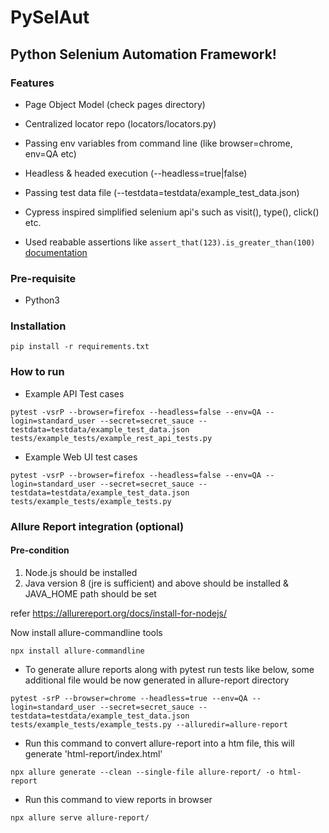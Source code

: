 # PySelAut

## Python Selenium Automation Framework!

### Features
- Page Object Model (check pages directory)

- Centralized locator repo (locators/locators.py)

- Passing env variables from command line (like browser=chrome, env=QA etc)

- Headless & headed execution (--headless=true|false)

- Passing test data file (--testdata=testdata/example_test_data.json)

- Cypress inspired simplified selenium api's such as visit(), type(), click() etc.

- Used reabable assertions like `assert_that(123).is_greater_than(100)` [documentation](https://github.com/assertpy/assertpy)

### Pre-requisite
- Python3

### Installation 
`pip install -r requirements.txt`

### How to run

- Example API Test cases
```
pytest -vsrP --browser=firefox --headless=false --env=QA --login=standard_user --secret=secret_sauce --testdata=testdata/example_test_data.json tests/example_tests/example_rest_api_tests.py
```
- Example Web UI test cases
```
pytest -vsrP --browser=firefox --headless=false --env=QA --login=standard_user --secret=secret_sauce --testdata=testdata/example_test_data.json tests/example_tests/example_tests.py
```

### Allure Report integration (optional)

#### Pre-condition

1. Node.js should be installed
2. Java version 8 (jre is sufficient) and above should be installed & JAVA_HOME path should be set

refer https://allurereport.org/docs/install-for-nodejs/

Now install allure-commandline tools

`npx install allure-commandline`

- To generate allure reports along with pytest run tests like below, some additional file would be now generated in allure-report directory

```
pytest -srP --browser=chrome --headless=true --env=QA --login=standard_user --secret=secret_sauce --testdata=testdata/example_test_data.json tests/example_tests/example_tests.py --alluredir=allure-report
```
- Run this command to convert allure-report into a htm file, this will generate 'html-report/index.html'

`npx allure generate --clean --single-file allure-report/ -o html-report`

- Run this command to view reports in browser

`npx allure serve allure-report/`



